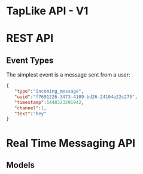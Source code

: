 # TapLike API - V1

# REST API

## Event Types

The simplest event is a message sent from a user:

```json
{
   "type":"incoming_message",
   "uuid":"f7691226-3473-4109-bd26-24104e22c275",
   "timestamp":1448323291942,
   "channel":1,
   "text":"hey"
}
```


# Real Time Messaging API

## Models
